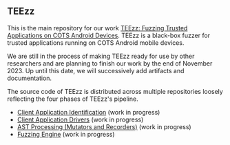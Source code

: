 
## TEEzz

This is the main repository for our work [TEEzz: Fuzzing Trusted Applications on COTS Android Devices](http://hexhive.epfl.ch/publications/files/23Oakland.pdf).
TEEzz is a black-box fuzzer for trusted applications running on COTS Android mobile devices.

We are still in the process of making TEEzz ready for use by other researchers and are planning to
finish our work by the end of November 2023. Up until this date, we will successively add artifacts and documentation. 

The source code of TEEzz is distributed across multiple repositories loosely reflecting the four phases of TEEzz's pipeline.

* [Client Application Identification](https://github.com/HexHive/teezz-caid) (work in progress)
* [Client Application Drivers](https://github.com/HexHive/teezz-ca-driver) (work in progress)
* [AST Processing (Mutators and Recorders)](https://github.com/HexHive/teezz-introspection.git) (work in progress)
* [Fuzzing Engine](https://github.com/HexHive/teezz-fuzzing-engine.git) (work in progress)
